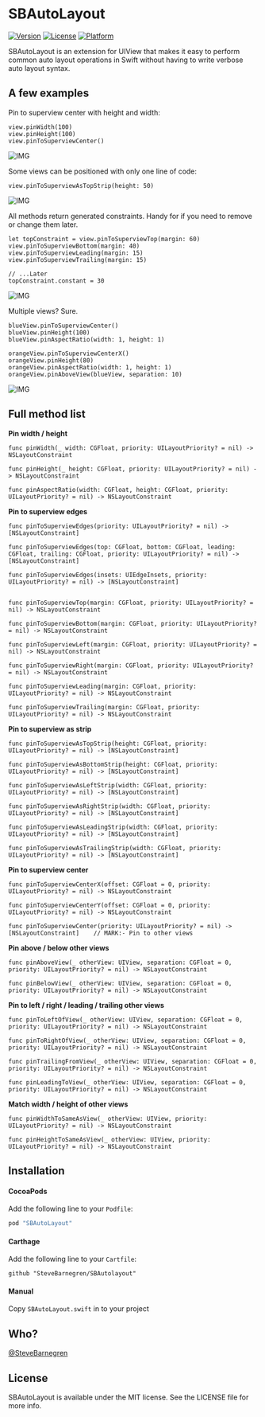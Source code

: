 # SBAutoLayout

[![Version](https://img.shields.io/cocoapods/v/SBAutoLayout.svg?style=flat)](http://cocoapods.org/pods/SBAutoLayout)
[![License](https://img.shields.io/cocoapods/l/SBAutoLayout.svg?style=flat)](http://cocoapods.org/pods/SBAutoLayout)
[![Platform](https://img.shields.io/cocoapods/p/SBAutoLayout.svg?style=flat)](http://cocoapods.org/pods/SBAutoLayout)

SBAutoLayout is an extension for UIView that makes it easy to perform common auto layout operations in Swift without having to write verbose auto layout syntax.

## A few examples

Pin to superview center with height and width:

```
view.pinWidth(100)
view.pinHeight(100)
view.pinToSuperviewCenter()
```
![IMG](https://raw.githubusercontent.com/SteveBarnegren/SBAutoLayout/master/ScreenShots/Centered.png)


Some views can be positioned with only one line of code:

```
view.pinToSuperviewAsTopStrip(height: 50)
```
![IMG](https://raw.githubusercontent.com/SteveBarnegren/SBAutoLayout/master/ScreenShots/TopStrip.png)

All methods return generated constraints. Handy for if you need to remove or change them later. 

```
let topConstraint = view.pinToSuperviewTop(margin: 60)
view.pinToSuperviewBottom(margin: 40)
view.pinToSuperviewLeading(margin: 15)
view.pinToSuperviewTrailing(margin: 15)

// ...Later
topConstraint.constant = 30
```
![IMG](https://raw.githubusercontent.com/SteveBarnegren/SBAutoLayout/master/ScreenShots/SuperviewEdges.png)

Multiple views? Sure.

```
blueView.pinToSuperviewCenter()
blueView.pinHeight(100)
blueView.pinAspectRatio(width: 1, height: 1)

orangeView.pinToSuperviewCenterX()
orangeView.pinHeight(80)
orangeView.pinAspectRatio(width: 1, height: 1)
orangeView.pinAboveView(blueView, separation: 10)
```

![IMG](https://raw.githubusercontent.com/SteveBarnegren/SBAutoLayout/master/ScreenShots/TwoViews.png)

## Full method list

**Pin width / height**

```
func pinWidth(_ width: CGFloat, priority: UILayoutPriority? = nil) -> NSLayoutConstraint
    
func pinHeight(_ height: CGFloat, priority: UILayoutPriority? = nil) -> NSLayoutConstraint
    
func pinAspectRatio(width: CGFloat, height: CGFloat, priority: UILayoutPriority? = nil) -> NSLayoutConstraint
```

**Pin to superview edges**

```    
func pinToSuperviewEdges(priority: UILayoutPriority? = nil) -> [NSLayoutConstraint]
    
func pinToSuperviewEdges(top: CGFloat, bottom: CGFloat, leading: CGFloat, trailing: CGFloat, priority: UILayoutPriority? = nil) -> [NSLayoutConstraint]
    
func pinToSuperviewEdges(insets: UIEdgeInsets, priority: UILayoutPriority? = nil) -> [NSLayoutConstraint]
   
    
func pinToSuperviewTop(margin: CGFloat, priority: UILayoutPriority? = nil) -> NSLayoutConstraint
    
func pinToSuperviewBottom(margin: CGFloat, priority: UILayoutPriority? = nil) -> NSLayoutConstraint
    
func pinToSuperviewLeft(margin: CGFloat, priority: UILayoutPriority? = nil) -> NSLayoutConstraint
    
func pinToSuperviewRight(margin: CGFloat, priority: UILayoutPriority? = nil) -> NSLayoutConstraint
    
func pinToSuperviewLeading(margin: CGFloat, priority: UILayoutPriority? = nil) -> NSLayoutConstraint
    
func pinToSuperviewTrailing(margin: CGFloat, priority: UILayoutPriority? = nil) -> NSLayoutConstraint
```

**Pin to superview as strip**

```   
func pinToSuperviewAsTopStrip(height: CGFloat, priority: UILayoutPriority? = nil) -> [NSLayoutConstraint]
    
func pinToSuperviewAsBottomStrip(height: CGFloat, priority: UILayoutPriority? = nil) -> [NSLayoutConstraint]
    
func pinToSuperviewAsLeftStrip(width: CGFloat, priority: UILayoutPriority? = nil) -> [NSLayoutConstraint]
    
func pinToSuperviewAsRightStrip(width: CGFloat, priority: UILayoutPriority? = nil) -> [NSLayoutConstraint]
    
func pinToSuperviewAsLeadingStrip(width: CGFloat, priority: UILayoutPriority? = nil) -> [NSLayoutConstraint]

func pinToSuperviewAsTrailingStrip(width: CGFloat, priority: UILayoutPriority? = nil) -> [NSLayoutConstraint]
```

**Pin to superview center**

```
func pinToSuperviewCenterX(offset: CGFloat = 0, priority: UILayoutPriority? = nil) -> NSLayoutConstraint
    
func pinToSuperviewCenterY(offset: CGFloat = 0, priority: UILayoutPriority? = nil) -> NSLayoutConstraint
    
func pinToSuperviewCenter(priority: UILayoutPriority? = nil) -> [NSLayoutConstraint]    // MARK:- Pin to other views
```

**Pin above / below other views**

```
func pinAboveView(_ otherView: UIView, separation: CGFloat = 0, priority: UILayoutPriority? = nil) -> NSLayoutConstraint
    
func pinBelowView(_ otherView: UIView, separation: CGFloat = 0, priority: UILayoutPriority? = nil) -> NSLayoutConstraint
```

**Pin to left / right / leading / trailing other views**

``` 
func pinToLeftOfView(_ otherView: UIView, separation: CGFloat = 0, priority: UILayoutPriority? = nil) -> NSLayoutConstraint
    
func pinToRightOfView(_ otherView: UIView, separation: CGFloat = 0, priority: UILayoutPriority? = nil) -> NSLayoutConstraint
    
func pinTrailingFromView(_ otherView: UIView, separation: CGFloat = 0, priority: UILayoutPriority? = nil) -> NSLayoutConstraint
    
func pinLeadingToView(_ otherView: UIView, separation: CGFloat = 0, priority: UILayoutPriority? = nil) -> NSLayoutConstraint
```    
   
**Match width / height of other views**  
    
```
func pinWidthToSameAsView(_ otherView: UIView, priority: UILayoutPriority? = nil) -> NSLayoutConstraint
    
func pinHeightToSameAsView(_ otherView: UIView, priority: UILayoutPriority? = nil) -> NSLayoutConstraint
```

## Installation

#### CocoaPods

Add the following line to your `Podfile`:

```ruby
pod "SBAutoLayout"
```

#### Carthage

Add the following line to your `Cartfile`:

```
github "SteveBarnegren/SBAutolayout"
```

#### Manual

Copy ```SBAutoLayout.swift``` in to your project

## Who?

[@SteveBarnegren](https://twitter.com/stevebarnegren)

## License

SBAutoLayout is available under the MIT license. See the LICENSE file for more info.
